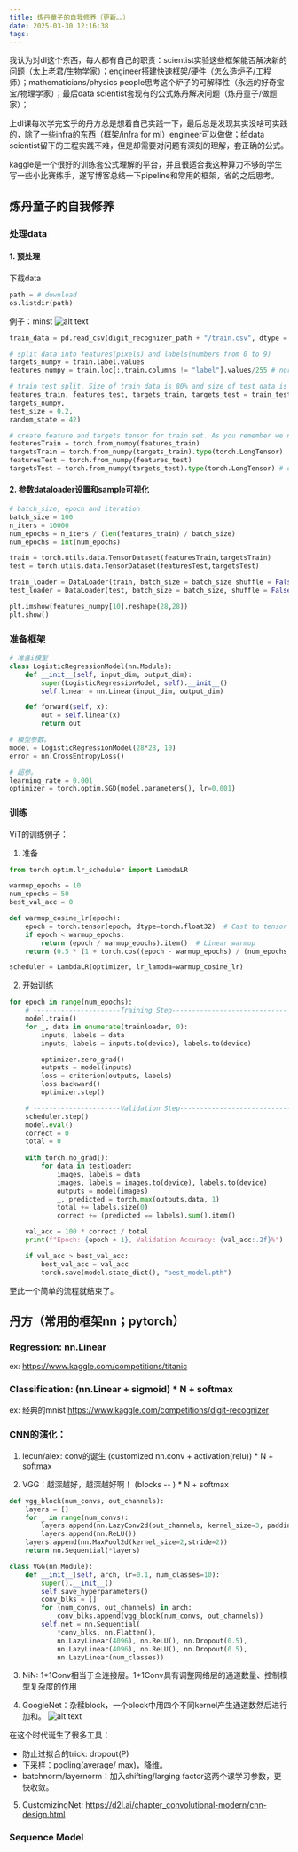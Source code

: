 ```yaml
---
title: 炼丹童子的自我修养（更新。。）
date: 2025-03-30 12:16:38
tags:
---
```


我认为对dl这个东西，每人都有自己的职责：scientist实验这些框架能否解决新的问题（太上老君/生物学家）；engineer搭建快速框架/硬件（怎么造炉子/工程师）；mathematicians/physics people思考这个炉子的可解释性（永远的好奇宝宝/物理学家）；最后data scientist套现有的公式炼丹解决问题（炼丹童子/做题家）；

上dl课每次学完玄乎的丹方总是想着自己实践一下，最后总是发现其实没啥可实践的，除了一些infra的东西（框架/infra for ml）engineer可以做做；给data scientist留下的工程实践不难，但是却需要对问题有深刻的理解，套正确的公式。

kaggle是一个很好的训练套公式理解的平台，并且很适合我这种算力不够的学生写一些小比赛练手，遂写博客总结一下pipeline和常用的框架，省的之后思考。

## 炼丹童子的自我修养

### 处理data

#### 1. 预处理
下载data
``` py
path = # download 
os.listdir(path)
 ```

例子：minst
![alt text](image.png)

``` py 
train_data = pd.read_csv(digit_recognizer_path + "/train.csv", dtype = np.float32)

# split data into features(pixels) and labels(numbers from 0 to 9)
targets_numpy = train.label.values
features_numpy = train.loc[:,train.columns != "label"].values/255 # normalization

# train test split. Size of train data is 80% and size of test data is 20%.
features_train, features_test, targets_train, targets_test = train_test_split(features_numpy,
targets_numpy,
test_size = 0.2,
random_state = 42)

# create feature and targets tensor for train set. As you remember we need variable to accumulate gradients. Therefore first we create tensor, then we will create variable
featuresTrain = torch.from_numpy(features_train)
targetsTrain = torch.from_numpy(targets_train).type(torch.LongTensor) 
featuresTest = torch.from_numpy(features_test)
targetsTest = torch.from_numpy(targets_test).type(torch.LongTensor) # data type is long
```

#### 2. 参数dataloader设置和sample可视化
``` py
# batch_size, epoch and iteration
batch_size = 100
n_iters = 10000
num_epochs = n_iters / (len(features_train) / batch_size)
num_epochs = int(num_epochs)

train = torch.utils.data.TensorDataset(featuresTrain,targetsTrain)
test = torch.utils.data.TensorDataset(featuresTest,targetsTest)

train_loader = DataLoader(train, batch_size = batch_size shuffle = False)
test_loader = DataLoader(test, batch_size = batch_size, shuffle = False)

plt.imshow(features_numpy[10].reshape(28,28))
plt.show()
 ```


### 准备框架
``` py
# 准备i模型
class LogisticRegressionModel(nn.Module):
    def __init__(self, input_dim, output_dim):
        super(LogisticRegressionModel, self).__init__()
        self.linear = nn.Linear(input_dim, output_dim)

    def forward(self, x):
        out = self.linear(x)
        return out

# 模型参数。
model = LogisticRegressionModel(28*28, 10)
error = nn.CrossEntropyLoss()

# 超参。
learning_rate = 0.001
optimizer = torch.optim.SGD(model.parameters(), lr=0.001)
 ```

### 训练
ViT的训练例子：

1. 准备
``` py 
from torch.optim.lr_scheduler import LambdaLR

warmup_epochs = 10
num_epochs = 50
best_val_acc = 0

def warmup_cosine_lr(epoch):
    epoch = torch.tensor(epoch, dtype=torch.float32)  # Cast to tensor
    if epoch < warmup_epochs:
        return (epoch / warmup_epochs).item()  # Linear warmup
    return (0.5 * (1 + torch.cos((epoch - warmup_epochs) / (num_epochs - warmup_epochs) * torch.pi))).item()

scheduler = LambdaLR(optimizer, lr_lambda=warmup_cosine_lr)
```
2. 开始训练 
``` py
for epoch in range(num_epochs):
    # ----------------------Training Step-----------------------------
    model.train()
    for _, data in enumerate(trainloader, 0):
        inputs, labels = data
        inputs, labels = inputs.to(device), labels.to(device)

        optimizer.zero_grad()
        outputs = model(inputs)
        loss = criterion(outputs, labels)
        loss.backward()
        optimizer.step()

    # ----------------------Validation Step-----------------------------
    scheduler.step()
    model.eval()
    correct = 0
    total = 0
    
    with torch.no_grad():
        for data in testloader:
            images, labels = data
            images, labels = images.to(device), labels.to(device)
            outputs = model(images)
            _, predicted = torch.max(outputs.data, 1)
            total += labels.size(0)
            correct += (predicted == labels).sum().item()

    val_acc = 100 * correct / total
    print(f"Epoch: {epoch + 1}, Validation Accuracy: {val_acc:.2f}%")

    if val_acc > best_val_acc:
        best_val_acc = val_acc
        torch.save(model.state_dict(), "best_model.pth")
 ```

至此一个简单的流程就结束了。


## 丹方（常用的框架nn；pytorch）

### Regression: nn.Linear
ex: https://www.kaggle.com/competitions/titanic

### Classification: (nn.Linear + sigmoid) * N + softmax
ex: 经典的mnist https://www.kaggle.com/competitions/digit-recognizer

### CNN的演化：
1. lecun/alex: conv的诞生
(customized nn.conv + activation(relu)) * N + softmax 

2. VGG：越深越好，越深越好啊！
(blocks -- ) * N + softmax

``` py
def vgg_block(num_convs, out_channels):
    layers = []
    for _ in range(num_convs):
        layers.append(nn.LazyConv2d(out_channels, kernel_size=3, padding=1))
        layers.append(nn.ReLU())
    layers.append(nn.MaxPool2d(kernel_size=2,stride=2))
    return nn.Sequential(*layers)

class VGG(nn.Module):
    def __init__(self, arch, lr=0.1, num_classes=10):
        super().__init__()
        self.save_hyperparameters()
        conv_blks = []
        for (num_convs, out_channels) in arch:
            conv_blks.append(vgg_block(num_convs, out_channels))
        self.net = nn.Sequential(
            *conv_blks, nn.Flatten(),
            nn.LazyLinear(4096), nn.ReLU(), nn.Dropout(0.5),
            nn.LazyLinear(4096), nn.ReLU(), nn.Dropout(0.5),
            nn.LazyLinear(num_classes))
 ```

3. NiN: 1\*1Conv相当于全连接层。1\*1Conv具有调整网络层的通道数量、控制模型复杂度的作用

4. GoogleNet：杂糅block，一个block中用四个不同kernel产生通道数然后进行加和。
![alt text](image-1.png)

在这个时代诞生了很多工具：
* 防止过拟合的trick: dropout(P)
* 下采样：pooling(average/ max)，降维。
* batchnorm/layernorm：加入shifting/larging factor这两个课学习参数，更快收敛。

5. CustomizingNet: 
https://d2l.ai/chapter_convolutional-modern/cnn-design.html

### Sequence Model


